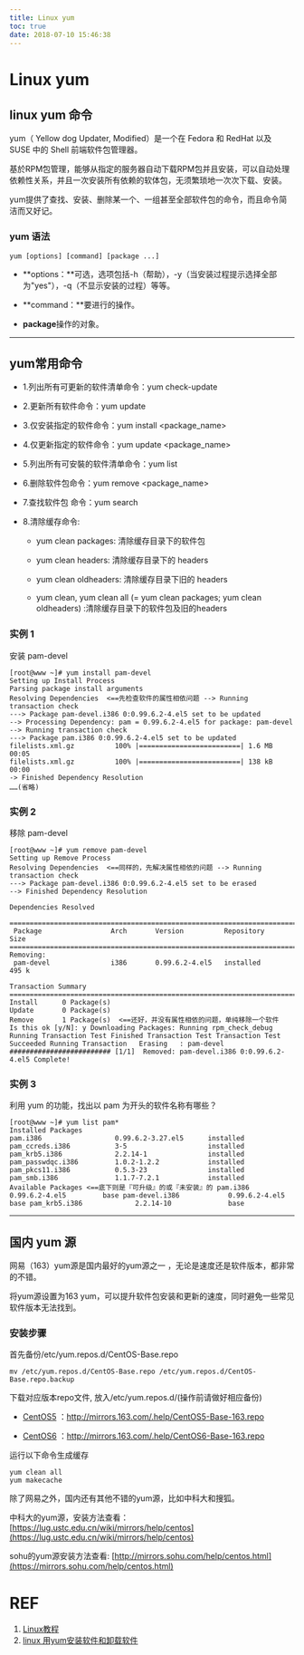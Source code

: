 ```yaml
---
title: Linux yum
toc: true
date: 2018-07-10 15:46:38
---
```

# Linux yum



## linux yum 命令


yum（ Yellow dog Updater, Modified）是一个在 Fedora 和 RedHat 以及 SUSE 中的 Shell 前端软件包管理器。

基於RPM包管理，能够从指定的服务器自动下载RPM包并且安装，可以自动处理依赖性关系，并且一次安装所有依赖的软体包，无须繁琐地一次次下载、安装。

yum提供了查找、安装、删除某一个、一组甚至全部软件包的命令，而且命令简洁而又好记。


### yum 语法




    yum [options] [command] [package ...]







  * **options：**可选，选项包括-h（帮助），-y（当安装过程提示选择全部为"yes"），-q（不显示安装的过程）等等。


  * **command：**要进行的操作。


  * **package**操作的对象。





* * *





## yum常用命令






  * 1.列出所有可更新的软件清单命令：yum check-update


  * 2.更新所有软件命令：yum update


  * 3.仅安装指定的软件命令：yum install <package_name>


  * 4.仅更新指定的软件命令：yum update <package_name>


  * 5.列出所有可安裝的软件清单命令：yum list


  * 6.删除软件包命令：yum remove <package_name>


  * 7.查找软件包 命令：yum search <keyword>


  * 8.清除缓存命令:


    * yum clean packages: 清除缓存目录下的软件包


    * yum clean headers: 清除缓存目录下的 headers


    * yum clean oldheaders: 清除缓存目录下旧的 headers


    * yum clean, yum clean all (= yum clean packages; yum clean oldheaders) :清除缓存目录下的软件包及旧的headers







### 实例 1


安装 pam-devel


    [root@www ~]# yum install pam-devel
    Setting up Install Process
    Parsing package install arguments
    Resolving Dependencies  <==先检查软件的属性相依问题 --> Running transaction check
    ---> Package pam-devel.i386 0:0.99.6.2-4.el5 set to be updated
    --> Processing Dependency: pam = 0.99.6.2-4.el5 for package: pam-devel
    --> Running transaction check
    ---> Package pam.i386 0:0.99.6.2-4.el5 set to be updated
    filelists.xml.gz          100% |=========================| 1.6 MB    00:05
    filelists.xml.gz          100% |=========================| 138 kB    00:00
    -> Finished Dependency Resolution
    ……(省略)





### 实例 2


移除 pam-devel


    [root@www ~]# yum remove pam-devel
    Setting up Remove Process
    Resolving Dependencies  <==同样的，先解决属性相依的问题 --> Running transaction check
    ---> Package pam-devel.i386 0:0.99.6.2-4.el5 set to be erased
    --> Finished Dependency Resolution

    Dependencies Resolved

    =============================================================================
     Package                 Arch       Version          Repository        Size
    =============================================================================
    Removing:
     pam-devel               i386       0.99.6.2-4.el5   installed         495 k

    Transaction Summary
    =============================================================================
    Install      0 Package(s)
    Update       0 Package(s)
    Remove       1 Package(s)  <==还好，并没有属性相依的问题，单纯移除一个软件  Is this ok [y/N]: y Downloading Packages: Running rpm_check_debug Running Transaction Test Finished Transaction Test Transaction Test Succeeded Running Transaction   Erasing   : pam-devel                    ######################### [1/1]  Removed: pam-devel.i386 0:0.99.6.2-4.el5 Complete!




### 实例 3


利用 yum 的功能，找出以 pam 为开头的软件名称有哪些？


    [root@www ~]# yum list pam*
    Installed Packages
    pam.i386                  0.99.6.2-3.27.el5      installed
    pam_ccreds.i386           3-5                    installed
    pam_krb5.i386             2.2.14-1               installed
    pam_passwdqc.i386         1.0.2-1.2.2            installed
    pam_pkcs11.i386           0.5.3-23               installed
    pam_smb.i386              1.1.7-7.2.1            installed
    Available Packages <==底下则是『可升级』的或『未安装』的 pam.i386                  0.99.6.2-4.el5         base pam-devel.i386            0.99.6.2-4.el5         base pam_krb5.i386             2.2.14-10              base





* * *





## 国内 yum 源


网易（163）yum源是国内最好的yum源之一 ，无论是速度还是软件版本，都非常的不错。

将yum源设置为163 yum，可以提升软件包安装和更新的速度，同时避免一些常见软件版本无法找到。


### 安装步骤


首先备份/etc/yum.repos.d/CentOS-Base.repo


    mv /etc/yum.repos.d/CentOS-Base.repo /etc/yum.repos.d/CentOS-Base.repo.backup



下载对应版本repo文件, 放入/etc/yum.repos.d/(操作前请做好相应备份)




  * [CentOS5](https://mirrors.163.com/.help/CentOS5-Base-163.repo) ：http://mirrors.163.com/.help/CentOS5-Base-163.repo


  * [CentOS6](https://mirrors.163.com/.help/CentOS6-Base-163.repo) ：http://mirrors.163.com/.help/CentOS6-Base-163.repo


运行以下命令生成缓存


    yum clean all
    yum makecache



除了网易之外，国内还有其他不错的yum源，比如中科大和搜狐。

中科大的yum源，安装方法查看：[https://lug.ustc.edu.cn/wiki/mirrors/help/centos](https://lug.ustc.edu.cn/wiki/mirrors/help/centos)

sohu的yum源安装方法查看: [http://mirrors.sohu.com/help/centos.html](https://mirrors.sohu.com/help/centos.html)









# REF

1. [Linux教程](https://www.w3cschool.cn/linux/)
2. [linux 用yum安装软件和卸载软件](https://blog.csdn.net/ospop/article/details/17304233)
